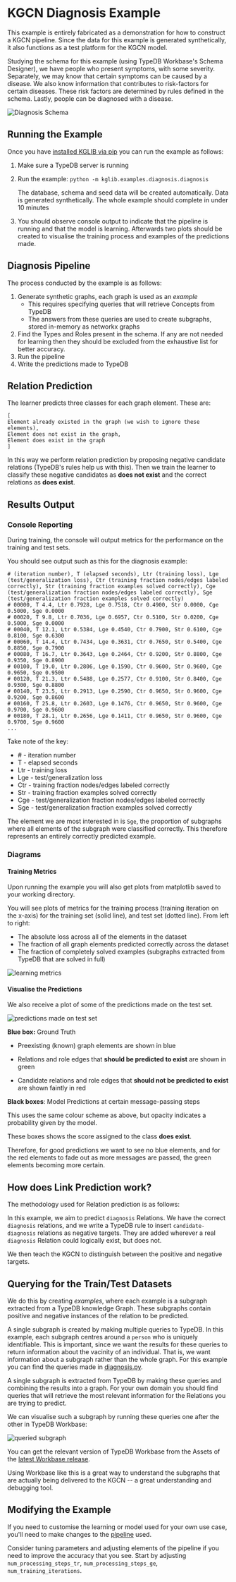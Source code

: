 # KGCN Diagnosis Example

This example is entirely fabricated as a demonstration for how to construct a KGCN pipeline. Since the data for this example is generated synthetically, it also functions as a test platform for the KGCN model.

Studying the schema for this example (using TypeDB Workbase's Schema Designer), we have people who present symptoms, with some severity. Separately, we may know that certain symptoms can be caused by a disease. We also know information that contributes to risk-factors for certain diseases. These risk factors are determined by rules defined in the schema. Lastly, people can be diagnosed with a disease.

![Diagnosis Schema](.images/diagnosis_schema.png)

## Running the Example

Once you have [installed KGLIB via pip](../../#getting-started---running-the-machine-learning-pipeline) you can run the example as follows:

1. Make sure a TypeDB server is running

2. Run the example: `python -m kglib.examples.diagnosis.diagnosis`

   The database, schema and seed data will be created automatically. Data is generated synthetically. The whole example should complete in under 10 minutes

3. You should observe console output to indicate that the pipeline is running and that the model is learning. Afterwards two plots should be created to visualise the training process and examples of the predictions made.

## Diagnosis Pipeline

The process conducted by the example is as follows:

1. Generate synthetic graphs, each graph is used as an *example*
   - This requires specifying queries that will retrieve Concepts from TypeDB
   - The answers from these queries are used to create subgraphs, stored in-memory as networkx graphs
2. Find the Types and Roles present in the schema. If any are not needed for learning then they should be excluded from the exhaustive list for better accuracy.
3. Run the pipeline
4. Write the predictions made to TypeDB

## Relation Prediction

The learner predicts three classes for each graph element. These are:

```
[
Element already existed in the graph (we wish to ignore these elements),
Element does not exist in the graph,
Element does exist in the graph
]
```

In this way we perform relation prediction by proposing negative candidate relations (TypeDB's rules help us with this). Then we train the learner to classify these negative candidates as **does not exist** and the correct relations as **does exist**.

## Results Output

### Console Reporting

During training, the console will output metrics for the performance on the training and test sets.

You should see output such as this for the diagnosis example:

```
# (iteration number), T (elapsed seconds), Ltr (training loss), Lge (test/generalization loss), Ctr (training fraction nodes/edges labeled correctly), Str (training fraction examples solved correctly), Cge (test/generalization fraction nodes/edges labeled correctly), Sge (test/generalization fraction examples solved correctly)
# 00000, T 4.4, Ltr 0.7928, Lge 0.7518, Ctr 0.4900, Str 0.0000, Cge 0.5000, Sge 0.0000
# 00020, T 9.8, Ltr 0.7036, Lge 0.6957, Ctr 0.5100, Str 0.0200, Cge 0.5000, Sge 0.0000
# 00040, T 12.1, Ltr 0.5384, Lge 0.4540, Ctr 0.7900, Str 0.6100, Cge 0.8100, Sge 0.6300
# 00060, T 14.4, Ltr 0.7434, Lge 0.3631, Ctr 0.7650, Str 0.5400, Cge 0.8850, Sge 0.7900
# 00080, T 16.7, Ltr 0.3643, Lge 0.2464, Ctr 0.9200, Str 0.8800, Cge 0.9350, Sge 0.8900
# 00100, T 19.0, Ltr 0.2806, Lge 0.1590, Ctr 0.9600, Str 0.9600, Cge 0.9650, Sge 0.9500
# 00120, T 21.3, Ltr 0.5488, Lge 0.2577, Ctr 0.9100, Str 0.8400, Cge 0.9300, Sge 0.8800
# 00140, T 23.5, Ltr 0.2913, Lge 0.2590, Ctr 0.9650, Str 0.9600, Cge 0.9200, Sge 0.8600
# 00160, T 25.8, Ltr 0.2603, Lge 0.1476, Ctr 0.9650, Str 0.9600, Cge 0.9700, Sge 0.9600
# 00180, T 28.1, Ltr 0.2656, Lge 0.1411, Ctr 0.9650, Str 0.9600, Cge 0.9700, Sge 0.9600
...
```

Take note of the key:

- \# - iteration number
- T - elapsed seconds
- Ltr - training loss
- Lge - test/generalization loss
- Ctr - training fraction nodes/edges labeled correctly
- Str - training fraction examples solved correctly
- Cge - test/generalization fraction nodes/edges labeled correctly
- Sge - test/generalization fraction examples solved correctly

The element we are most interested in is `Sge`, the proportion of subgraphs where all elements of the subgraph were classified correctly. This therefore represents an entirely correctly predicted example.

### Diagrams

#### Training Metrics

Upon running the example you will also get plots from matplotlib saved to your working directory.

You will see plots of metrics for the training process (training iteration on the x-axis) for the training set (solid line), and test set (dotted line). From left to right:

- The absolute loss across all of the elements in the dataset
- The fraction of all graph elements predicted correctly across the dataset
- The fraction of completely solved examples (subgraphs extracted from TypeDB that are solved in full)

![learning metrics](.images/learning.png)

#### Visualise the Predictions

We also receive a plot of some of the predictions made on the test set. 

![predictions made on test set](.images/graph.png)

**Blue box:** Ground Truth 

- Preexisting (known) graph elements are shown in blue

- Relations and role edges that **should be predicted to exist** are shown in green

- Candidate relations and role edges that **should not be predicted to exist** are shown faintly in red

**Black boxes**: Model Predictions at certain message-passing steps

This uses the same colour scheme as above, but opacity indicates a probability given by the model.

These boxes shows the score assigned to the class **does exist**.

Therefore, for good predictions we want to see no blue elements, and for the red elements to fade out as more messages are passed, the green elements becoming more certain.

## How does Link Prediction work?

The methodology used for Relation prediction is as follows:

In this example, we aim to predict `diagnosis` Relations. We have the correct `diagnosis` relations, and we write a TypeDB rule to insert `candidate-diagnosis` relations as negative targets. They are added wherever a real `diagnosis` Relation could logically exist, but does not.

We then teach the KGCN to distinguish between the positive and negative targets.

## Querying for the Train/Test Datasets

We do this by creating *examples*, where each example is a subgraph extracted from a TypeDB knowledge Graph. These subgraphs contain positive and negative instances of the relation to be predicted.

A single subgraph is created by making multiple queries to TypeDB. In this example, each subgraph centres around a `person` who is uniquely identifiable. This is important, since we want the results for these queries to return information about the vacinity of an individual. That is, we want information about a subgraph rather than the whole graph. For this example you can find the queries made in [diagnosis.py](diagnosis.py).

A single subgraph is extracted from TypeDB by making these queries and combining the results into a graph. For your own domain you should find queries that will retrieve the most relevant information for the Relations you are trying to predict.

We can visualise such a subgraph by running these queries one after the other in TypeDB Workbase:

![queried subgraph](.images/queried_subgraph.png)

You can get the relevant version of TypeDB Workbase from the Assets of the [latest Workbase release](https://github.com/vaticle/workbase/releases/latest).

Using Workbase like this is a great way to understand the subgraphs that are actually being delivered to the KGCN -- a great understanding and debugging tool.

## Modifying the Example

If you need to customise the learning or model used for your own use case, you'll need to make changes to the [pipeline](https://github.com/vaticle/kglib/tree/master/kglib/kgcn/pipeline/pipeline.py) used.

Consider tuning parameters and adjusting elements of the pipeline if you need to improve the accuracy that you see. Start by adjusting `num_processing_steps_tr`, `num_processing_steps_ge`, `num_training_iterations`.